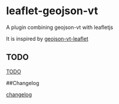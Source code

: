 # leaflet-geojson-vt
A plugin combining geojson-vt with leafletjs

It is inspired by [geojson-vt-leaflet](https://github.com/handygeospatial/geojson-vt-leaflet)

## TODO

[TODO](doc/TODO.md)

##Changelog

[changelog](doc/changelog.md)